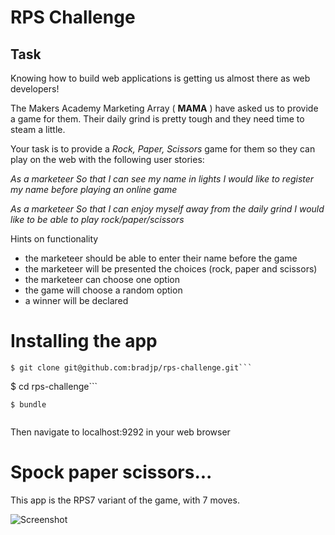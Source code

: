 # RPS Challenge

Task
----

Knowing how to build web applications is getting us almost there as web developers!

The Makers Academy Marketing Array ( **MAMA** ) have asked us to provide a game for them. Their daily grind is pretty tough and they need time to steam a little.

Your task is to provide a _Rock, Paper, Scissors_ game for them so they can play on the web with the following user stories:


*As a marketeer
So that I can see my name in lights
I would like to register my name before playing an online game*

*As a marketeer
So that I can enjoy myself away from the daily grind
I would like to be able to play rock/paper/scissors*

Hints on functionality

- the marketeer should be able to enter their name before the game
- the marketeer will be presented the choices (rock, paper and scissors)
- the marketeer can choose one option
- the game will choose a random option
- a winner will be declared


# Installing the app

```
$ git clone git@github.com:bradjp/rps-challenge.git```

```
$ cd rps-challenge```

```$ bundle```

```$ rackup
```

Then navigate to localhost:9292 in your web browser


# Spock paper scissors...

This app is the RPS7 variant of the game, with 7 moves.

![Screenshot](http://www.umop.com/images/hands.jpg)
